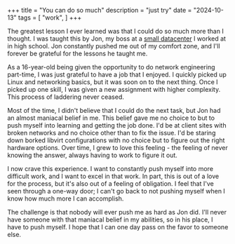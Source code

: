 +++
title = "You can do so much"
description = "just try"
date = "2024-10-13"
tags = [
  "work",
]
+++

The greatest lesson I ever learned was that I could do so much more than I thought. I was taught this by Jon, my boss at a [small datacenter](https://richweb.com/) I worked at in high school. Jon constantly pushed me out of my comfort zone, and I'll forever be grateful for the lessons he taught me.

As a 16-year-old being given the opportunity to do network engineering part-time, I was just grateful to have a job that I enjoyed. I quickly picked up Linux and networking basics, but it was soon on to the next thing. Once I picked up one skill, I was given a new assignment with higher complexity. This process of laddering never ceased.

Most of the time, I didn't believe that I could do the next task, but Jon had an almost maniacal belief in me. This belief gave me no choice to but to push myself into learning and getting the job done. I'd be at client sites with broken networks and no choice other than to fix the issue. I'd be staring down borked libvirt configurations with no choice but to figure out the right hardware options. Over time, I grew to love this feeling - the feeling of never knowing the answer, always having to work to figure it out.

I now crave this experience. I want to constantly push myself into more difficult work, and I want to excel in that work. In part, this is out of a love for the process, but it's also out of a feeling of obligation. I feel that I've seen through a one-way door; I can't go back to not pushing myself when I know how much more I can accomplish.

The challenge is that nobody will ever push me as hard as Jon did. I'll never have someone with that maniacal belief in my abilities, so in his place, I have to push myself. I hope that I can one day pass on the favor to someone else.